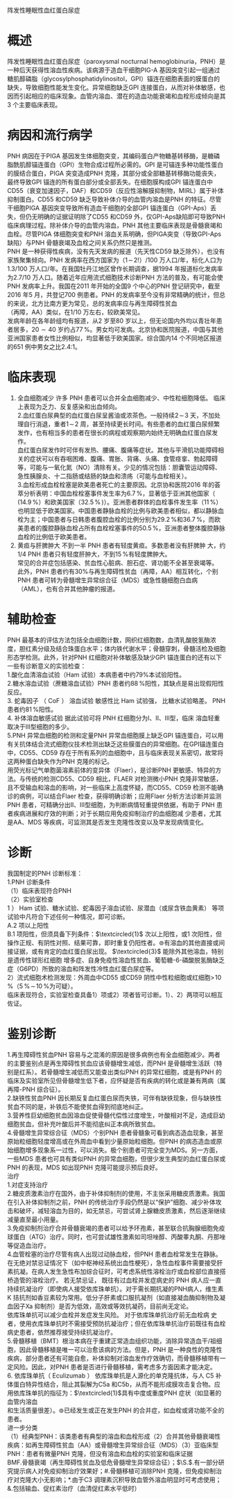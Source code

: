 阵发性睡眠性血红蛋白尿症  
# 概述  
阵发性睡眠性血红蛋白尿症（paroxysmal nocturnal hemoglobinuria，PNH）是一种后天获得性溶血性疾病。该病源于造血干细胞PIG-A 基因突变引起一组通过糖肌醇磷脂（glycosylphosphatidylinositol，GPI）锚连在细胞表面的膜蛋白的缺失，导致细胞性能发生变化。异常细胞缺乏GPI 连接蛋白，从而对补体敏感，也因而引起相应的临床现象。血管内溶血、潜在的造血功能衰竭和血栓形成倾向是其3 个主要临床表现。  
# 病因和流行病学  
PNH 病因在于PIGA 基因发生体细胞突变，其编码蛋白产物糖基转移酶，是糖磷脂酰肌醇锚连蛋白（GPI）生物合成过程所必需的。GPI 是可锚连多种功能性蛋白的膜结合蛋白，PIGA 突变造成PNH 克隆，其部分或全部糖基转移酶功能丧失，最终导致GPI 锚连的所有蛋白部分或全部丢失。在细胞膜构成GPI 锚连蛋白中CD55（衰变加速因子，DAF）和CD59（反应性溶解膜抑制物，MIRL）属于补体抑制蛋白。CD55 和CD59 缺乏导致补体介导的血管内溶血是PNH 的特征。尽管干细胞PIGA 基因突变导致所有造血干细胞的全部GPI 锚连蛋白（GPI-Aps）丢失，但仍无明确的证据证明除了CD55 和CD59 外，仅GPI-Aps缺陷即可导致PNH 临床病理过程。除补体介导的血管内溶血，PNH 其他主要临床表现是骨髓衰竭和血栓。尽管PIGA 体细胞突变和PNH 溶血关系明确，但PIGA突变（导致GPI-Aps 缺陷）与PNH 骨髓衰竭及血栓之间关系仍然只是推测。  
PNH 是一种获得性疾病，没有先天发病的报道（先天性CD59 缺乏除外），也没有家族聚集倾向。PNH 发病率在西方国家为（$1\!\sim\!2!$）/100 万人口/年，标化人口为1.3/100 万人口/年。在我国牡丹江地区曾作长期调查，据1994 年报道标化发病率为2.7/10 万人口。随着近年应用流式细胞技术诊断PNH 方法的普及，有可能会使PNH 发病率上升。我国在2011 年开始的全国9 个中心的PNH 登记研究中，截至2016 年5 月，共登记700 例患者。PNH 的发病率至今没有非常精确的统计，但总的来说，北方比南方更为常见，总的发病率应与再生障碍性贫血  
（再障，AA）类似，在1/10 万左右，较欧美常见。  
发病年龄在各年龄组均有报道，从2 岁至80 岁以上，但无论国内外均以青壮年患者居多，$20{\sim}40$ 岁约占$77\,\%$。男女均可发病。北京协和医院报道，中国与其他亚洲国家患者女性比例相似，均显著低于欧美国家。综合国内14 个不同地区报道的651 例中男女之比2.4:1。  
# 临床表现  
1. 全血细胞减少 许多 PNH  患者可以合并全血细胞减少、中性粒细胞降低。 临床上表现为乏力、反复感染和出血倾向。  
2.血红蛋白尿典型的血红蛋白尿呈酱油或浓茶色。一般持续$2\!\sim\!3$ 天，不加处理自行消退，重者$1\!\sim\!2$ 周，甚至持续更长时间。有些患者的血红蛋白尿频繁发作，也有相当多的患者在很长的病程或观察期内始终无明确血红蛋白尿发 作。  
血红蛋白尿发作时可伴有发热、腰痛、腹痛等症状。其他与平滑肌功能障碍相关的症状可以有吞咽困难、腹痛、胃胀、背痛、头痛、食管痉挛、勃起障碍等，可能与一氧化氮（NO）清除有关。少见的情况包括：胆囊管运动障碍、急性胰腺炎、十二指肠或结肠的缺血和溃疡（可能与血栓相关）。  
3.血栓形成血栓栓塞是欧美患者死亡的主要原因。北京协和医院2016 年的荟萃分析表明：中国血栓栓塞事件发生率为$6.7\,\%$，显著低于亚洲其他国家（$\,\!(14.9\,\%$）和欧美国家（$32.5\,\%\,)$）。亚洲患者群体的血栓事件发生率（$11\,\%$）也明显低于欧美国家。中国患者静脉血栓的比例与欧美患者相似，都以静脉血栓为主；中国患者与日韩患者腹腔血栓的比例分别为$29.2\,\%$和$36.7\,\%$，而欧美患者的腹腔静脉血栓占所有血栓栓塞事件的$50.5\,\%$，亚洲患者整体腹腔静脉血栓的比例低于欧美患者。  
4. 黄疸与肝脾肿大 不到一半 PNH  患者有轻度黄疸。多数患者没有肝脾肿 大，约1/4 PNH 患者只有轻度肝肿大，不到$15\,\%$有轻度脾肿大。  
常见的合并症包括感染、贫血性心脏病、胆石症、肾功能不全甚至衰竭等。  
此外，PNH 患者约有$30\%$与再生障碍性贫血（再障，AA）相互转化，个别PNH 患者可转为骨髓增生异常综合征（MDS）或急性髓细胞白血病（AML），也有合并其他肿瘤的报道。  
# 辅助检查  
PNH 最基本的评估方法包括全血细胞计数，网织红细胞数，血清乳酸脱氢酶浓度，胆红素分级及结合珠蛋白水平；体内铁代谢水平；骨髓穿刺，骨髓活检及细胞形态学检测。此外，针对PNH 红细胞对补体敏感及缺少GPI 锚连蛋白的还有以下一些有诊断意义的实验检查：  
1.酸化血清溶血试验（Ham 试验）本病患者中约$79\%$本试验阳性。  
2.糖水溶血试验（蔗糖溶血试验）PNH 患者约$88\,\%$阳性，其缺点是易出现假阳性反应。  
3. 蛇毒因子 （ CoF ） 溶血试验 敏感性比 Ham  试验强， 比糖水试验略差。 PNH 患者约$81\,\%$阳性。  
4. 补体溶血敏感试验 据此试验可将 PNH  红细胞分为Ⅰ、Ⅱ、Ⅲ型，临床 溶血轻重取决于Ⅲ型细胞的多少。  
5.PNH 异常血细胞的检测和定量PNH 异常血细胞膜上缺乏GPI 锚连蛋白，可以用有关抗体结合流式细胞仪技术检测出缺乏这些膜蛋白的异常细胞。在GPI锚连蛋白中，CD55、CD59 存在于所有系列的血细胞中，且与临床表现关系密切，故常将这两种蛋白缺失作为PNH 克隆的标记。  
用荧光标记气单胞菌溶素前体的变异体（Flaer），是诊断PNH 更敏感、特异的方法。与传统的检测CD55、CD59 相比，FLAER 对检测微小PNH 克隆非常敏感，且不受输血和溶血的影响，对一些临床上高度怀疑，而CD55、CD59 检测不能确诊的病例，可以结合Flaer 检查，获得明确诊断；应用Flaer 分析方法诊断并监测PNH 患者，可精确分出Ⅱ、Ⅲ型细胞，为判断病情轻重提供依据，有助于 PNH  患者疾病进展和疗效的判断；对于长期应用免疫抑制治疗的血细胞减 少患者，尤其是AA、MDS 等疾病，可监测其是否发生克隆性改变以及早发现病情变化。  
# 诊断  
我国制定的PNH 诊断标准：  
1.PNH 诊断条件  
（1）临床表现符合PNH  
（2）实验室检查  
1 ） Ham  试验、糖水试验、蛇毒因子溶血试验、尿潜血（或尿含铁血黄素） 等项试验中凡符合下述任何一种情况，即可诊断。  
A.2 项以上阳性  
B.1 项阳性，但须具备下列条件：$\textcircled{1}$ 次以上阳性，或1 次阳性，但操作正规、有阴性对照、结果可靠，即时重复仍阳性者。$\circledcirc$有溶血的其他直接或间接证据，或有肯定的血红蛋白尿出现。 $\textcircled{3}$ 能除外其他溶血，特别是遗传性球形红细胞 增多症、自身免疫性溶血性贫血、葡萄糖-6-磷酸脱氢酶缺乏症（G6PD）所致的溶血和阵发性冷性血红蛋白尿症等。  
2）流式细胞术检测发现：外周血中CD55 或CD59 阴性中性粒细胞或红细胞$>\!10\,\%$（$5\,\%\!\sim\!10\,\%$为可疑）。  
临床表现符合，实验室检查具备1）项或2）项者皆可诊断。1）、2）两项可以相互佐证。  
# 鉴别诊断  
1.再生障碍性贫血PNH 容易与之混淆的原因是很多病例也有全血细胞减少。两者的主要鉴别点是再生障碍性贫血应该骨髓增生减低，而PNH 是骨髓增生活跃（特别是红系）。若骨髓增生减低而又能查出类似PNH 的异常红细胞，或是有PNH 的临床及实验室所见但骨髓增生低下者，应怀疑是否有疾病的转化或是兼有两病（属再障-PNH 综合征）。  
2.缺铁性贫血PNH 因长期反复血红蛋白尿而失铁，可伴有缺铁现象，但与缺铁性贫血不同的是，补铁后不能使贫血得到彻底地纠正。  
3.营养性巨幼细胞贫血因溶血促使骨髓代偿性过度增生，叶酸相对不足，造成巨幼细胞贫血，但补充叶酸后并不能彻底纠正本病所致贫血。  
4.骨髓增生异常综合征（MDS）个别PNH 患者骨髓象可看到病态造血现象，甚至原始粒细胞轻度增高或在外周血中看到少量原始粒细胞。但PNH 的病态造血或原始细胞增多现象系一过性，可以消失。极个别患者可完全变为MDS。另一方面，一些MDS 患者也可具有类似PNH 的异常血细胞，但很少发生典型的血红蛋白尿或PNH 的表现，MDS 如出现PNH 克隆可能提示预后良好。  
治疗  
1.对症支持治疗  
2.糖皮质激素治疗在国外，由于补体抑制剂的使用，不主张采用糖皮质激素。我国在引入补体抑制剂之前，PNH 的传统治疗手段仍然是以“保护”细胞、减少补体攻击和破坏，减轻溶血为目的，如无禁忌，可尝试肾上腺糖皮质激素，然后逐渐继续减量直至最小用量。  
3.免疫抑制剂治疗合并骨髓衰竭的患者可以给予环孢素，甚至联合抗胸腺细胞免疫球蛋白（ATG）治疗。同时，也可尝试雄性激素如司坦唑醇、丙酸睾丸酮、丹那唑等促造血治疗。  
4.血管栓塞的治疗尽管有病人出现过动脉血栓，但PNH 患者血栓常发生在静脉。在无绝对禁忌证情况下（如中枢神经系统出血性梗死），急性血栓事件需要接受肝素抗凝。在病人发生急性布加综合征时，可考虑系统性溶栓治疗或血栓部位直接搭桥造管的溶栓治疗。 若无禁忌证， 既往有过血栓并发症病史的 PNH 病人应一直持续抗凝治疗（即使病人接受依库珠单抗）。对于需长期抗凝的PNH病人，维生素K 拮抗剂如香豆素较为常用。低分子肝素或口服抗凝剂（如直接凝血酶抑制物及凝血因子Ⅹa 抑制剂）是否为低效，高效或等效抗凝药，目前尚无定论。  
依库珠单抗可以减少血栓并发症发生风险。 对于依库珠单抗治疗前无血栓病 史者，使用衣库珠单抗时不需接受预防抗凝治疗；但在依库珠单抗治疗前既往有血栓病史患者，依然推荐接受持续抗凝治疗。  
5.骨髓移植（BMT）根治本病在于重建正常造血组织功能，消除异常造血干/祖细胞，因此骨髓移植是唯一可以治愈该病的方法。但是，PNH 是一种良性的克隆性疾病，部分患者还有可能自愈，补体抑制对溶血发作疗效确切，而骨髓移植带有一定风险。因此，对PNH 患者是否进行骨髓移植，需考虑多方面因素才能决定。  
6. 依库珠单抗（ Eculizumab ） 依库珠单抗是人源化的单克隆抗体，与人 C5 补体蛋白特异性结合，阻止其裂解为C5a 和C5b，从而不能形成膜攻击复合物。应用依库珠单抗的指征为：$\textcircled{1}$具有中度或重度PNH 症状（如显著的血管内溶血  
和生活质量很差）。$\circledcirc$已经发生或正在发生PNH 的合并症，如血栓或肾功能不全的患者。  
进一步分类  
（1）经典型PNH：该类患者有典型的溶血和血栓形成（2）合并其他骨髓衰竭性疾病：如再生障碍性贫血（AA）或骨髓增生异常综合征（MDS）（3）亚临床型PNH：患者有微量PNH 克隆，但没有溶血和血栓的实验室和临床证据  
BMF.骨髓衰竭（再生障碍性贫血及低危骨髓增生异常综合征）；$\S.$.有一部分研究提示病人对免疫抑制治疗效果好；#.骨髓移植可消除PNH 克隆，但免疫抑制治疗对克隆大小无影响；\*.由于C3 调理素沉积导致血管外溶血明显时可考虑使用；&.包括输血、促红素治疗（血清促红素水平低时）  
